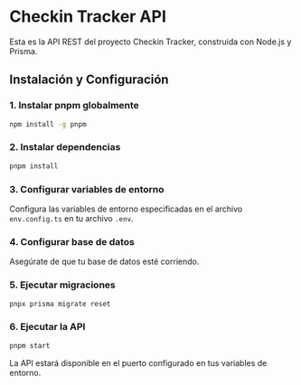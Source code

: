 # Checkin Tracker API

Esta es la API REST del proyecto Checkin Tracker, construida con Node.js y Prisma.

## Instalación y Configuración

### 1. Instalar pnpm globalmente
```bash
npm install -g pnpm
```

### 2. Instalar dependencias
```bash
pnpm install
```

### 3. Configurar variables de entorno
Configura las variables de entorno especificadas en el archivo `env.config.ts` en tu archivo `.env`.

### 4. Configurar base de datos
Asegúrate de que tu base de datos esté corriendo.

### 5. Ejecutar migraciones
```bash
pnpx prisma migrate reset
```

### 6. Ejecutar la API
```bash
pnpm start
```

La API estará disponible en el puerto configurado en tus variables de entorno.